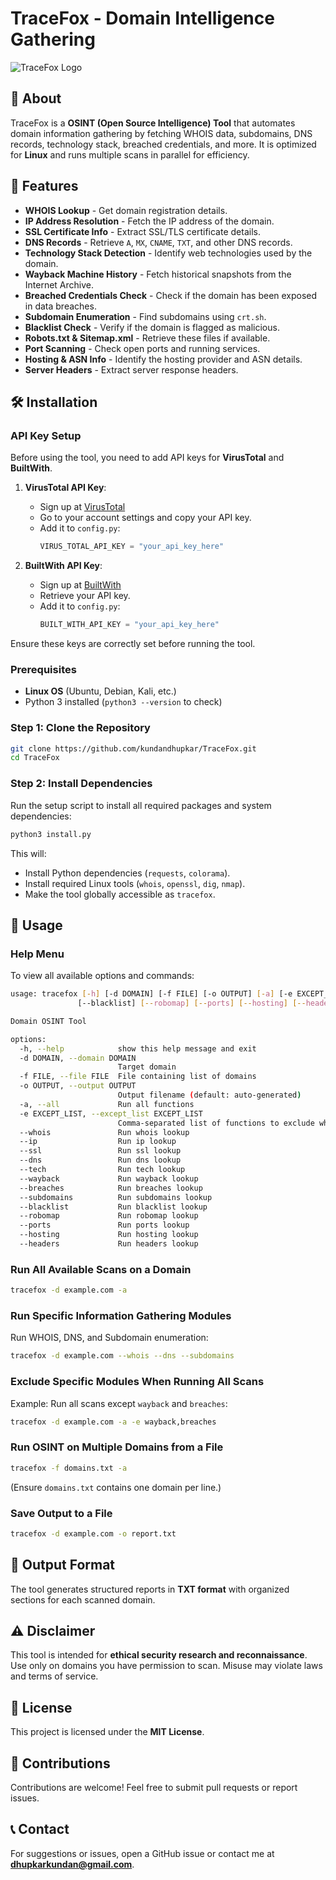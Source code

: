 # TraceFox - Domain Intelligence Gathering

![TraceFox Logo](https://github.com/user-attachments/assets/cab6b2b8-c962-4f0d-a28d-1a61675f1a28)

## 📌 About
TraceFox is a **OSINT (Open Source Intelligence) Tool** that automates domain information gathering by fetching WHOIS data, subdomains, DNS records, technology stack, breached credentials, and more. It is optimized for **Linux** and runs multiple scans in parallel for efficiency.

## 🚀 Features
- **WHOIS Lookup** - Get domain registration details.
- **IP Address Resolution** - Fetch the IP address of the domain.
- **SSL Certificate Info** - Extract SSL/TLS certificate details.
- **DNS Records** - Retrieve `A`, `MX`, `CNAME`, `TXT`, and other DNS records.
- **Technology Stack Detection** - Identify web technologies used by the domain.
- **Wayback Machine History** - Fetch historical snapshots from the Internet Archive.
- **Breached Credentials Check** - Check if the domain has been exposed in data breaches.
- **Subdomain Enumeration** - Find subdomains using `crt.sh`.
- **Blacklist Check** - Verify if the domain is flagged as malicious.
- **Robots.txt & Sitemap.xml** - Retrieve these files if available.
- **Port Scanning** - Check open ports and running services.
- **Hosting & ASN Info** - Identify the hosting provider and ASN details.
- **Server Headers** - Extract server response headers.

## 🛠 Installation
### **API Key Setup**
Before using the tool, you need to add API keys for **VirusTotal** and **BuiltWith**. 

1. **VirusTotal API Key**:
   - Sign up at [VirusTotal](https://www.virustotal.com/)
   - Go to your account settings and copy your API key.
   - Add it to `config.py`:
     ```python
     VIRUS_TOTAL_API_KEY = "your_api_key_here"
     ```

2. **BuiltWith API Key**:
   - Sign up at [BuiltWith](https://builtwith.com/)
   - Retrieve your API key.
   - Add it to `config.py`:
     ```python
     BUILT_WITH_API_KEY = "your_api_key_here"
     ```

Ensure these keys are correctly set before running the tool.

### **Prerequisites**
- **Linux OS** (Ubuntu, Debian, Kali, etc.)
- Python 3 installed (`python3 --version` to check)

### **Step 1: Clone the Repository**
```bash
git clone https://github.com/kundandhupkar/TraceFox.git
cd TraceFox
```

### **Step 2: Install Dependencies**
Run the setup script to install all required packages and system dependencies:
```bash
python3 install.py
```
This will:
- Install Python dependencies (`requests`, `colorama`).
- Install required Linux tools (`whois`, `openssl`, `dig`, `nmap`).
- Make the tool globally accessible as `tracefox`.

## 🎯 Usage
### **Help Menu**
To view all available options and commands:
```bash
usage: tracefox [-h] [-d DOMAIN] [-f FILE] [-o OUTPUT] [-a] [-e EXCEPT_LIST] [--whois] [--ip] [--ssl] [--dns] [--tech] [--wayback] [--breaches] [--subdomains]
               [--blacklist] [--robomap] [--ports] [--hosting] [--headers]

Domain OSINT Tool

options:
  -h, --help            show this help message and exit
  -d DOMAIN, --domain DOMAIN
                        Target domain
  -f FILE, --file FILE  File containing list of domains
  -o OUTPUT, --output OUTPUT
                        Output filename (default: auto-generated)
  -a, --all             Run all functions
  -e EXCEPT_LIST, --except_list EXCEPT_LIST
                        Comma-separated list of functions to exclude when using -a
  --whois               Run whois lookup
  --ip                  Run ip lookup
  --ssl                 Run ssl lookup
  --dns                 Run dns lookup
  --tech                Run tech lookup
  --wayback             Run wayback lookup
  --breaches            Run breaches lookup
  --subdomains          Run subdomains lookup
  --blacklist           Run blacklist lookup
  --robomap             Run robomap lookup
  --ports               Run ports lookup
  --hosting             Run hosting lookup
  --headers             Run headers lookup
```


### **Run All Available Scans on a Domain**
```bash
tracefox -d example.com -a
```

### **Run Specific Information Gathering Modules**
Run WHOIS, DNS, and Subdomain enumeration:
```bash
tracefox -d example.com --whois --dns --subdomains
```

### **Exclude Specific Modules When Running All Scans**
Example: Run all scans except `wayback` and `breaches`:
```bash
tracefox -d example.com -a -e wayback,breaches
```

### **Run OSINT on Multiple Domains from a File**
```bash
tracefox -f domains.txt -a
```
(Ensure `domains.txt` contains one domain per line.)

### **Save Output to a File**
```bash
tracefox -d example.com -o report.txt
```

## 📂 Output Format
The tool generates structured reports in **TXT format** with organized sections for each scanned domain.

## ⚠️ Disclaimer
This tool is intended for **ethical security research and reconnaissance**. Use only on domains you have permission to scan. Misuse may violate laws and terms of service.

## 📜 License
This project is licensed under the **MIT License**.

## 🌟 Contributions
Contributions are welcome! Feel free to submit pull requests or report issues.

## 📞 Contact
For suggestions or issues, open a GitHub issue or contact me at **dhupkarkundan@gmail.com**.




